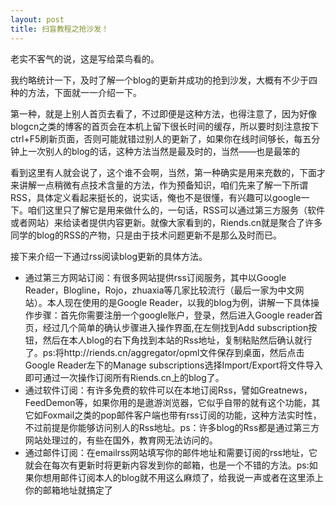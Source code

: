 ```yaml
---
layout: post 
title: 扫盲教程之抢沙发！
---
```


老实不客气的说，这是写给菜鸟看的。

我约略统计一下，及时了解一个blog的更新并成功的抢到沙发，大概有不少于四种的方法，下面就一一介绍一下。

第一种，就是上别人首页去看了，不过即便是这种方法，也得注意了，因为好像blogcn之类的博客的首页会在本机上留下很长时间的缓存，所以要时刻注意按下ctrl+F5刷新页面，否则可能就错过别人的更新了，如果你在线时间够长，每五分钟上一次别人的blog的话，这种方法当然是最及时的，当然——也是最笨的

看到这里有人就会说了，这个谁不会啊，当然，第一种确实是用来充数的，下面才来讲解一点稍微有点技术含量的方法，作为预备知识，咱们先来了解一下所谓RSS，具体定义看起来挺长的，说实话，俺也不是很懂，有兴趣可以google一下。咱们这里只了解它是用来做什么的，一句话，RSS可以通过第三方服务（软件或者网站）来给读者提供内容更新。就像大家看到的，Riends.cn就是聚合了许多同学的blog的RSS的产物，只是由于技术问题更新不是那么及时而已。

接下来介绍一下通过rss阅读blog更新的具体方法。

* 通过第三方网站订阅：有很多网站提供rss订阅服务，其中以Google Reader，Blogline，Rojo，zhuaxia等几家比较流行（最后一家为中文网站）。本人现在使用的是Google Reader，以我的blog为例，讲解一下具体操作步骤：首先你需要注册一个google账户，登录，然后进入Google reader首页，经过几个简单的确认步骤进入操作界面,在左侧找到Add subscription按钮，然后在本人blog的右下角找到本站的Rss地址，复制粘贴然后确认就行了。ps:将http://riends.cn/aggregator/opml文件保存到桌面，然后点击Google Reader左下的Manage subscriptions选择Import/Export将文件导入即可通过一次操作订阅所有Riends.cn上的blog了。
* 通过软件订阅：有许多免费的软件可以在本地订阅Rss，譬如Greatnews，FeedDemon等，如果你用的是遨游浏览器，它似乎自带的就有这个功能，其它如Foxmail之类的pop邮件客户端也带有rss订阅的功能，这种方法实时性，不过前提是你能够访问别人的Rss地址。ps：许多blog的Rss都是通过第三方网站处理过的，有些在国外，教育网无法访问的。
* 通过邮件订阅：在emailrss网站填写你的邮件地址和需要订阅的rss地址，它就会在每次有更新时将更新内容发到你的邮箱，也是一个不错的方法。ps:如果你想用邮件订阅本人的blog就不用这么麻烦了，给我说一声或者在这里添上你的邮箱地址就搞定了
